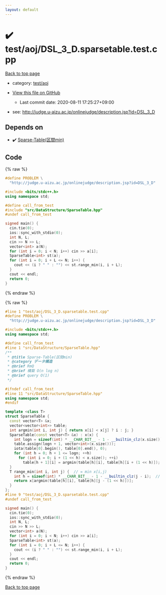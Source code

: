 ```yaml
---
layout: default
---
```


<!-- mathjax config similar to math.stackexchange -->
<script type="text/javascript" async
  src="https://cdnjs.cloudflare.com/ajax/libs/mathjax/2.7.5/MathJax.js?config=TeX-MML-AM_CHTML">
</script>
<script type="text/x-mathjax-config">
  MathJax.Hub.Config({
    TeX: { equationNumbers: { autoNumber: "AMS" }},
    tex2jax: {
      inlineMath: [ ['$','$'] ],
      processEscapes: true
    },
    "HTML-CSS": { matchFontHeight: false },
    displayAlign: "left",
    displayIndent: "2em"
  });
</script>

<script type="text/javascript" src="https://cdnjs.cloudflare.com/ajax/libs/jquery/3.4.1/jquery.min.js"></script>
<script src="https://cdn.jsdelivr.net/npm/jquery-balloon-js@1.1.2/jquery.balloon.min.js" integrity="sha256-ZEYs9VrgAeNuPvs15E39OsyOJaIkXEEt10fzxJ20+2I=" crossorigin="anonymous"></script>
<script type="text/javascript" src="../../../assets/js/copy-button.js"></script>
<link rel="stylesheet" href="../../../assets/css/copy-button.css" />


# :heavy_check_mark: test/aoj/DSL_3_D.sparsetable.test.cpp

<a href="../../../index.html">Back to top page</a>

* category: <a href="../../../index.html#0d0c91c0cca30af9c1c9faef0cf04aa9">test/aoj</a>
* <a href="{{ site.github.repository_url }}/blob/master/test/aoj/DSL_3_D.sparsetable.test.cpp">View this file on GitHub</a>
    - Last commit date: 2020-08-11 17:25:27+09:00


* see: <a href="http://judge.u-aizu.ac.jp/onlinejudge/description.jsp?id=DSL_3_D">http://judge.u-aizu.ac.jp/onlinejudge/description.jsp?id=DSL_3_D</a>


## Depends on

* :heavy_check_mark: <a href="../../../library/src/DataStructure/SparseTable.hpp.html">Sparse-Table(区間min)</a>


## Code

<a id="unbundled"></a>
{% raw %}
```cpp
#define PROBLEM \
  "http://judge.u-aizu.ac.jp/onlinejudge/description.jsp?id=DSL_3_D"

#include <bits/stdc++.h>
using namespace std;

#define call_from_test
#include "src/DataStructure/SparseTable.hpp"
#undef call_from_test

signed main() {
  cin.tie(0);
  ios::sync_with_stdio(0);
  int N, L;
  cin >> N >> L;
  vector<int> a(N);
  for (int i = 0; i < N; i++) cin >> a[i];
  SparseTable<int> st(a);
  for (int i = 0; i + L <= N; i++) {
    cout << (i ? " " : "") << st.range_min(i, i + L);
  }
  cout << endl;
  return 0;
}
```
{% endraw %}

<a id="bundled"></a>
{% raw %}
```cpp
#line 1 "test/aoj/DSL_3_D.sparsetable.test.cpp"
#define PROBLEM \
  "http://judge.u-aizu.ac.jp/onlinejudge/description.jsp?id=DSL_3_D"

#include <bits/stdc++.h>
using namespace std;

#define call_from_test
#line 1 "src/DataStructure/SparseTable.hpp"
/**
 * @title Sparse-Table(区間min)
 * @category データ構造
 * @brief RmQ
 * @brief 構築 O(n log n)
 * @brief query O(1)
 */

#ifndef call_from_test
#line 11 "src/DataStructure/SparseTable.hpp"
using namespace std;
#endif

template <class T>
struct SparseTable {
  const vector<T> &x;
  vector<vector<int>> table;
  int argmin(int i, int j) { return x[i] < x[j] ? i : j; }
  SparseTable(const vector<T> &x) : x(x) {
    int logn = sizeof(int) * __CHAR_BIT__ - 1 - __builtin_clz(x.size());
    table.assign(logn + 1, vector<int>(x.size()));
    iota(table[0].begin(), table[0].end(), 0);
    for (int h = 0; h + 1 <= logn; ++h)
      for (int i = 0; i + (1 << h) < x.size(); ++i)
        table[h + 1][i] = argmin(table[h][i], table[h][i + (1 << h)]);
  }
  T range_min(int i, int j) {  // = min x[i,j)
    int h = sizeof(int) * __CHAR_BIT__ - 1 - __builtin_clz(j - i);  // = log2
    return x[argmin(table[h][i], table[h][j - (1 << h)])];
  }
};
#line 9 "test/aoj/DSL_3_D.sparsetable.test.cpp"
#undef call_from_test

signed main() {
  cin.tie(0);
  ios::sync_with_stdio(0);
  int N, L;
  cin >> N >> L;
  vector<int> a(N);
  for (int i = 0; i < N; i++) cin >> a[i];
  SparseTable<int> st(a);
  for (int i = 0; i + L <= N; i++) {
    cout << (i ? " " : "") << st.range_min(i, i + L);
  }
  cout << endl;
  return 0;
}

```
{% endraw %}

<a href="../../../index.html">Back to top page</a>

